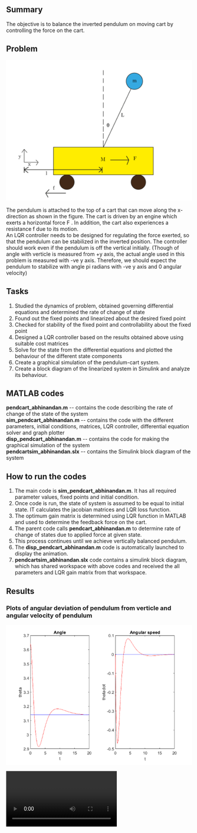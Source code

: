 ## Summary
The objective is to balance the inverted pendulum on moving cart by controlling the force on the cart.
## Problem
![Problem](https://github.com/Abhinandan-Kumbhar/ControlsProject-InvertedPendulum/blob/main/problem.PNG)

The pendulum is attached to the top of a cart that can move along the x-direction as shown in the figure. The cart is driven by an engine which exerts a horizontal force F . In addition, the cart also experiences a resistance  f  due to its motion.  
An LQR controller needs to be designed for regulating the force exerted, so that the pendulum can be stabilized in the inverted position. The controller should work even if the pendulum is off the vertical initially. (Though of angle with verticle is measured from +y axis, the actual angle used in this problem is measured with -ve y axis. Therefore, we should expect the pendulum to stabilize with angle pi radians with -ve y axis and 0 angular velocity)

## Tasks
1. Studied the dynamics of problem, obtained governing differential equations and determined the rate of change of state  
2. Found out the fixed points and linearized about the desired fixed point  
3. Checked for stability of the fixed point and controllability about the fixed point  
4. Designed a LQR controller based on the results obtained above using suitable cost matrices  
5. Solve for the state from the differential equations and plotted the behaviour of the different state components  
6. Create a graphical simulation of the pendulum-cart system.  
7. Create a block diagram of the linearized system in Simulink and analyze its behaviour.  

## MATLAB codes  
**pendcart_abhinandan.m**  --  contains the code describing the rate of change of the state of the system  
**sim_pendcart_abhinandan.m** --  contains the code with the different parameters, initial conditions, matrices, LQR controller, differential equation solver and graph plotter  
**disp_pendcart_abhinandan.m** --  contains the code for making the graphical simulation of the system  
**pendcartsim_abhinandan.slx** --  contains the Simulink block diagram of the system  

## **How to run the codes**  
1.  The main code is **sim_pendcart_abhinandan.m**. It has all required parameter values, fixed points and initial condition.  
2.  Once code is run, the state of system is assumed to be equal to initial state. IT calculates the jacobian matrices and LQR loss function.  
3.  The optimum gain matrix is determined using LQR function in MATLAB and used to determine the feedback force on the cart.  
4.  The parent code calls **pendcart_abhinandan.m** to determine rate of change of states due to applied force at given state. 
5.  This process continues until we achieve vertically balanced pendulum.  
6.  The **disp_pendcart_abhinandan.m** code is automatically launched to display the animation.  
7.  **pendcartsim_abhinandan.slx** code contains a simulink block diagram, which has shared workspace with above codes and received the all parameters and LQR gain matrix from that workspace.

## Results
### Plots of angular deviation of pendulum from verticle and angular velocity of pendulum
![Problem](https://github.com/Abhinandan-Kumbhar/ControlsProject-InvertedPendulum/blob/main/Plots.png)


![Demo](https://github.com/Abhinandan-Kumbhar/ControlsProject-InvertedPendulum/blob/main/Demo.mp4)
